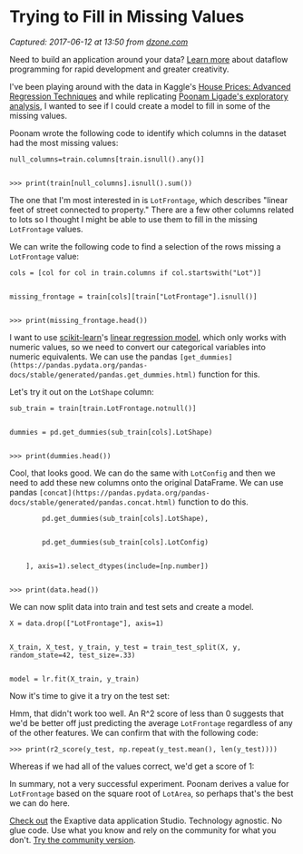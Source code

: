 # Trying to Fill in Missing Values

_Captured: 2017-06-12 at 13:50 from [dzone.com](https://dzone.com/articles/trying-to-fill-in-missing-values?edition=304169&utm_source=Daily%20Digest&utm_medium=email&utm_campaign=dd%202017-06-11)_

Need to build an application around your data? [Learn more](https://dzone.com/go?i=200129&u=http%3A%2F%2Fhubs.ly%2FH06Pr9h0) about dataflow programming for rapid development and greater creativity.

I've been playing around with the data in Kaggle's [House Prices: Advanced Regression Techniques](https://www.kaggle.com/c/house-prices-advanced-regression-techniques) and while replicating [Poonam Ligade's exploratory analysis](https://www.kaggle.com/poonaml/house-prices-data-exploration-and-visualisation), I wanted to see if I could create a model to fill in some of the missing values.

Poonam wrote the following code to identify which columns in the dataset had the most missing values:
    
    
    null_columns=train.columns[train.isnull().any()]
    
    
    >>> print(train[null_columns].isnull().sum())

The one that I'm most interested in is `LotFrontage`, which describes "linear feet of street connected to property." There are a few other columns related to lots so I thought I might be able to use them to fill in the missing `LotFrontage` values.

We can write the following code to find a selection of the rows missing a `LotFrontage` value:
    
    
    cols = [col for col in train.columns if col.startswith("Lot")]
    
    
    missing_frontage = train[cols][train["LotFrontage"].isnull()]
    
    
    >>> print(missing_frontage.head())

I want to use [scikit-learn](http://scikit-learn.org/)'s [linear regression model](http://scikit-learn.org/stable/modules/generated/sklearn.linear_model.LinearRegression.html), which only works with numeric values, so we need to convert our categorical variables into numeric equivalents. We can use the pandas `[get_dummies](https://pandas.pydata.org/pandas-docs/stable/generated/pandas.get_dummies.html)` function for this.

Let's try it out on the `LotShape` column:
    
    
    sub_train = train[train.LotFrontage.notnull()]
    
    
    dummies = pd.get_dummies(sub_train[cols].LotShape)
    
    
    >>> print(dummies.head())

Cool, that looks good. We can do the same with `LotConfig` and then we need to add these new columns onto the original DataFrame. We can use pandas `[concat](https://pandas.pydata.org/pandas-docs/stable/generated/pandas.concat.html)` function to do this.
    
    
            pd.get_dummies(sub_train[cols].LotShape),
    
    
            pd.get_dummies(sub_train[cols].LotConfig)
    
    
        ], axis=1).select_dtypes(include=[np.number])
    
    
    >>> print(data.head())

We can now split data into train and test sets and create a model.
    
    
    X = data.drop(["LotFrontage"], axis=1)
    
    
    X_train, X_test, y_train, y_test = train_test_split(X, y, random_state=42, test_size=.33)
    
    
    model = lr.fit(X_train, y_train)

Now it's time to give it a try on the test set:

Hmm, that didn't work too well. An R^2 score of less than 0 suggests that we'd be better off just predicting the average `LotFrontage` regardless of any of the other features. We can confirm that with the following code:
    
    
    >>> print(r2_score(y_test, np.repeat(y_test.mean(), len(y_test))))

Whereas if we had all of the values correct, we'd get a score of 1:

In summary, not a very successful experiment. Poonam derives a value for `LotFrontage` based on the square root of `LotArea`, so perhaps that's the best we can do here.

[Check out](https://dzone.com/go?i=200130&u=http%3A%2F%2Fhubs.ly%2FH06Pr9h0) the Exaptive data application Studio. Technology agnostic. No glue code. Use what you know and rely on the community for what you don't. [Try the community version](https://dzone.com/go?i=200130&u=https%3A%2F%2Fexaptive.city%2F%23%2Flanding%3Freferrer%3DGeneral).
